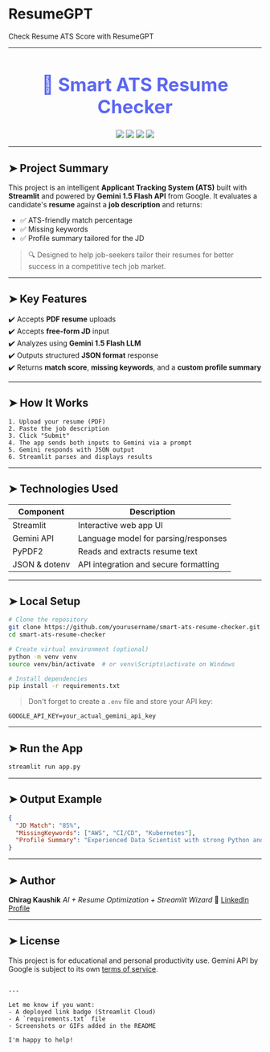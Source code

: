 # ResumeGPT
Check Resume ATS Score with ResumeGPT


---

<h1 align="center" style="font-size: 2.6em; color: #5c67f2;">🧠 Smart ATS Resume Checker</h1>

<p align="center">
  <img src="https://img.shields.io/badge/Streamlit-Python%20App-red?style=for-the-badge&logo=streamlit">
  <img src="https://img.shields.io/badge/Gemini%20API-Google%20Generative%20AI-blue?style=for-the-badge&logo=google">
  <img src="https://img.shields.io/badge/Resume%20Parsing-AI%20Insights-green?style=for-the-badge&logo=pdf">
  <img src="https://img.shields.io/badge/ATS%20Tool-Recruitment%20Booster-orange?style=for-the-badge">
</p>

---

## ➤ Project Summary

This project is an intelligent **Applicant Tracking System (ATS)** built with **Streamlit** and powered by **Gemini 1.5 Flash API** from Google. It evaluates a candidate's **resume** against a **job description** and returns:

- ✅ ATS-friendly match percentage  
- ✅ Missing keywords  
- ✅ Profile summary tailored for the JD  

> 🔍 Designed to help job-seekers tailor their resumes for better success in a competitive tech job market.

---

## ➤ Key Features

✔️ Accepts **PDF resume** uploads  
✔️ Accepts **free-form JD** input  
✔️ Analyzes using **Gemini 1.5 Flash LLM**  
✔️ Outputs structured **JSON format** response  
✔️ Returns **match score**, **missing keywords**, and a **custom profile summary**

---

## ➤ How It Works

```plaintext
1. Upload your resume (PDF)
2. Paste the job description
3. Click "Submit"
4. The app sends both inputs to Gemini via a prompt
5. Gemini responds with JSON output
6. Streamlit parses and displays results
````

---

## ➤ Technologies Used

| Component     | Description                           |
| ------------- | ------------------------------------- |
| Streamlit     | Interactive web app UI                |
| Gemini API    | Language model for parsing/responses  |
| PyPDF2        | Reads and extracts resume text        |
| JSON & dotenv | API integration and secure formatting |

---

## ➤ Local Setup

```bash
# Clone the repository
git clone https://github.com/yourusername/smart-ats-resume-checker.git
cd smart-ats-resume-checker

# Create virtual environment (optional)
python -m venv venv
source venv/bin/activate  # or venv\Scripts\activate on Windows

# Install dependencies
pip install -r requirements.txt
```

> Don't forget to create a `.env` file and store your API key:

```env
GOOGLE_API_KEY=your_actual_gemini_api_key
```

---

## ➤ Run the App

```bash
streamlit run app.py
```

---

## ➤ Output Example

```json
{
  "JD Match": "85%",
  "MissingKeywords": ["AWS", "CI/CD", "Kubernetes"],
  "Profile Summary": "Experienced Data Scientist with strong Python and ML skills..."
}
```

---

## ➤ Author

**Chirag Kaushik**
*AI + Resume Optimization + Streamlit Wizard*
🔗 [LinkedIn Profile](https://www.linkedin.com/in/chirag-kaushik-profile)

---

## ➤ License

This project is for educational and personal productivity use.
Gemini API by Google is subject to its own [terms of service](https://ai.google.dev/terms).

```

---

Let me know if you want:
- A deployed link badge (Streamlit Cloud)
- A `requirements.txt` file
- Screenshots or GIFs added in the README

I'm happy to help!
```

